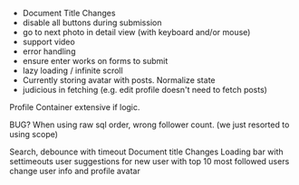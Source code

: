 * Document Title Changes
* disable all buttons during submission
* go to next photo in detail view (with keyboard and/or mouse)
* support video
* error handling
* ensure enter works on forms to submit
* lazy loading / infinite scroll
* Currently storing avatar with posts. Normalize state
* judicious in fetching (e.g. edit profile doesn't need to fetch posts)

Profile Container extensive if logic.

BUG? When using raw sql order, wrong follower count. (we just resorted to using scope)



Search, debounce with timeout
Document title Changes
Loading bar with settimeouts
user suggestions for new user with top 10 most followed users
change user info and profile avatar
